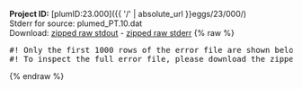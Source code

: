 **Project ID:** [plumID:23.000]({{ '/' | absolute_url }}eggs/23/000/)  
Stderr for source:  plumed_PT.10.dat   
Download: [zipped raw stdout](plumed_PT.10.dat.plumed_master.stdout.txt.zip) - [zipped raw stderr](plumed_PT.10.dat.plumed_master.stderr.txt.zip) 
{% raw %}
<pre>
#! Only the first 1000 rows of the error file are shown below
#! To inspect the full error file, please download the zipped raw stderr file above
</pre>
{% endraw %}
